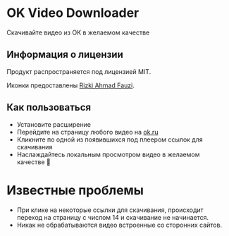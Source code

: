 # OK Video Downloader
Скачивайте видео из OK в желаемом качестве
## Информация о лицензии
Продукт распространяется под лицензией MIT.

Иконки предоставлены [Rizki Ahmad Fauzi](https://www.flaticon.com/authors/rizki-ahmad-fauzi).
## Как пользоваться
* Установите расширение
* Перейдите на страницу любого видео на [ok.ru](https://ok.ru/)
* Кликните по одной из появившихся под плеером ссылок для скачивания
* Наслаждайтесь локальным просмотром видео в желаемом качестве 🥳
# Известные проблемы
* При клике на некоторые ссылки для скачивания, происходит переход на страницу с числом 14 и скачивание не начинается.
* Никак не обрабатываются видео встроенные со сторонних сайтов.